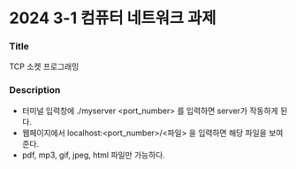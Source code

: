 # 2024 3-1 컴퓨터 네트워크 과제 
### Title
TCP 소켓 프로그래밍


### Description
- 터미널 입력창에 ./myserver <port_number> 를 입력하면 server가 작동하게 된다.
- 웹페이지에서 localhost:<port_number>/<파일> 을 입력하면 해당 파일을 보여준다.
- pdf, mp3, gif, jpeg, html 파일만 가능하다. 

